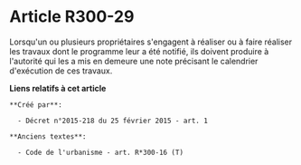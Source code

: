 # Article R300-29

Lorsqu'un ou plusieurs propriétaires s'engagent à réaliser ou à faire réaliser les travaux dont le programme leur a été
notifié, ils doivent produire à l'autorité qui les a mis en demeure une note précisant le calendrier d'exécution de ces
travaux.

**Liens relatifs à cet article**

	**Créé par**:

	  - Décret n°2015-218 du 25 février 2015 - art. 1

	**Anciens textes**:

	  - Code de l'urbanisme - art. R*300-16 (T)
